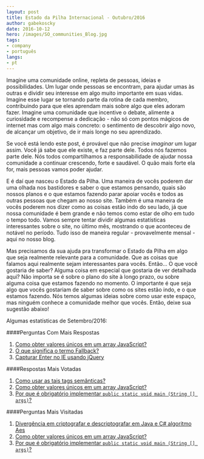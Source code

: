 ```yaml
---
layout: post
title: Estado da Pilha Internacional - Outubro/2016
author: gabekoscky
date: 2016-10-12
hero: /images/SO_communities_Blog.jpg
tags:
- company
- português
langs:
- pt
---
```

Imagine uma comunidade online, repleta de pessoas, ideias e possibilidades. Um lugar onde pessoas se encontram, para ajudar umas às outras e dividir seu interesse em algo muito importante em suas vidas. Imagine esse lugar se tornando parte da rotina de cada membro, contribuindo para que eles aprendam mais sobre algo que eles adoram fazer. Imagine uma comunidade que incentive o debate, alimente a curiosidade e recompense a dedicação - não só com pontos mágicos de internet mas com algo mais concreto: o sentimento de descobrir algo novo, de alcançar um objetivo, de ir mais longe no seu aprendizado.

Se você está lendo este post, é provável que não precise *imaginar* um lugar assim. Você já sabe que ele existe, e faz parte dele. Todos nós fazemos parte dele. Nós todos compartilhamos a responsabilidade de ajudar nossa comunidade a continuar crescendo, forte e saudável. O quão mais forte ela for, mais pessoas vamos poder ajudar.

E é daí que nasceu o Estado da Pilha. Uma maneira de vocês poderem dar uma olhada nos bastidores e saber o que estamos pensando, quais são nossos planos e o que estamos fazendo parar apoiar vocês e todos as outras pessoas que chegam ao nosso site. Também é uma maneira de vocês poderem nos dizer como as coisas estão indo do seu lado, já que nossa comunidade é bem grande e não temos como estar de olho em tudo o tempo todo. Vamos sempre tentar dividir algumas estatísticas interessantes sobre o site, no último mês, mostrando o que aconteceu de notável no período. Tudo isso de maneira regular - provavelmente mensal - aqui no nosso blog.

Mas precisamos da sua ajuda pra transformar o Estado da Pilha em algo que seja realmente relevante para a comunidade. Que as coisas que falamos aqui realmente sejam interessantes para vocês. Então... O que você gostaria de saber? Alguma coisa em especial que gostaria de ver detalhada aqui? Não importa se é sobre o plano do site à longo prazo, ou sobre alguma coisa que estamos fazendo no momento. O importante é que seja algo que vocês gostariam de saber sobre como os sites estão indo, e o que estamos fazendo. Nós temos algumas ideias sobre como usar este espaço, mas ninguém conhece a comunidade melhor que vocês. Então, deixe sua sugestão abaixo!

Algumas estatísticas de Setembro/2016:

####Perguntas Com Mais Respostas
 1. [Como obter valores únicos em um array JavaScript?](http://pt.stackoverflow.com/questions/150413)
 2. [O que significa o termo Fallback?](http://pt.stackoverflow.com/questions/152503)
 3. [Capturar Enter no IE usando jQuery](http://pt.stackoverflow.com/questions/150438)

####Respostas Mais Votadas
1. [Como usar as tais tags semânticas?](http://pt.stackoverflow.com/questions/152265)
2. [Como obter valores únicos em um array JavaScript?](http://pt.stackoverflow.com/questions/150415)
3. [Por que é obrigatório implementar `public static void main (String [] args)`?](http://br.stackoverflow.com/questions/151131)

####Perguntas Mais Visitadas
1. [Divergência em criptografar e descriptografar em Java e C# algoritmo Aes](http://br.stackoverflow.com/questions/152080)
2. [Como obter valores únicos em um array JavaScript?](http://br.stackoverflow.com/questions/150413)
3. [Por que é obrigatório implementar `public static void main (String [] args)`?](http://br.stackoverflow.com/questions/151129)
